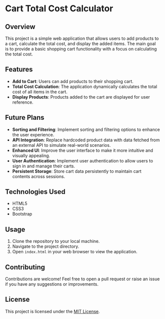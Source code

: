 # Cart Total Cost Calculator

## Overview
This project is a simple web application that allows users to add products to a cart, calculate the total cost, and display the added items. The main goal is to provide a basic shopping cart functionality with a focus on calculating the total cost.

## Features
- **Add to Cart**: Users can add products to their shopping cart.
- **Total Cost Calculation**: The application dynamically calculates the total cost of all items in the cart.
- **Display Products**: Products added to the cart are displayed for user reference.

## Future Plans
- **Sorting and Filtering**: Implement sorting and filtering options to enhance the user experience.
- **API Integration**: Replace hardcoded product data with data fetched from an external API to simulate real-world scenarios.
- **Enhanced UI**: Improve the user interface to make it more intuitive and visually appealing.
- **User Authentication**: Implement user authentication to allow users to sign in and manage their carts.
- **Persistent Storage**: Store cart data persistently to maintain cart contents across sessions.

## Technologies Used
- HTML5
- CSS3
- Bootstrap

## Usage
1. Clone the repository to your local machine.
2. Navigate to the project directory.
3. Open `index.html` in your web browser to view the application.

## Contributing
Contributions are welcome! Feel free to open a pull request or raise an issue if you have any suggestions or improvements.

## License
This project is licensed under the [MIT License](LICENSE).
